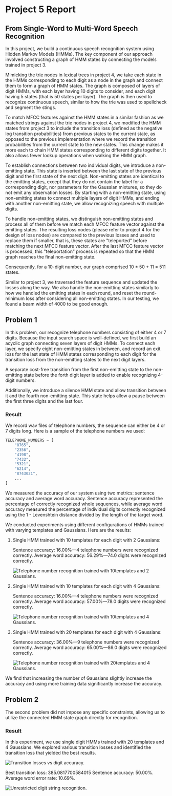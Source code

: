 # Project 5 Report

## From Single-Word to Multi-Word Speech Recognition

In this project,
we build a continuous speech recognition system using Hidden Markov Models
(HMMs).
The key component of our approach involved constructing a graph of HMM states by
connecting the models trained in project 3.

Mimicking the trie nodes in lexical trees in project 4,
we take each state in the HMMs corresponding to each digit as a node in the
graph and connect them to form a graph of HMM states.
The graph is composed of layers of digit HMMs,
with each layer having 10 digits to consider,
and each digit having 5 states (that is 50 states per layer).
The graph is then used to recognize continuous speech,
similar to how the trie was used to spellcheck and segment the stings.

To match MFCC features against the HMM states in a similar fashion as we matched
strings against the trie nodes in project 4,
we modified the HMM states from project 3 to include the transition loss
(defined as the negative log transition probabilities)
from previous states to the current state,
as opposed to the previous implementation where we record the transition
probabilities from the current state to the new states.
This change makes it more each to chain HMM states corresponding to different
digits together.
It also allows fewer lookup operations when walking the HMM graph.

To establish connections between two individual digits,
we introduce a non-emitting state.
This state is inserted between the last state of the previous digit and the
first state of the next digit.
Non-emitting states are identical to the emitting states,
except that they do not contain the label for a corresponding digit,
nor parameters for the Gaussian mixtures,
so they do not emit any observation losses.
By starting with a non-emitting state,
using non-emitting states to connect multiple layers of digit HMMs,
and ending with another non-emitting state,
we allow recognizing speech with multiple digits.

To handle non-emitting states,
we distinguish non-emitting states and process all of them before we match each
MFCC feature vector against the emitting states.
The resulting loss nodes (please refer to project 4 for the design of loss
nodes) are compared to the previous losses and used to replace them if smaller,
that is,
these states are "teleported" before matching the next MFCC feature vector.
After the last MFCC feature vector is processed,
this "teleportation" process is repeated so that the HMM graph reaches the final
non-emitting state.

<!-- TODO: Move to Problem 1. -->
Consequently,
for a 10-digit number, our graph comprised 10 * 50 + 11 = 511 states.

Similar to project 3,
we traversed the feature sequence and updated the losses along the way.
We also handle the non-emitting states similarly to how we handled the emitting
states in each round,
and reset the round-minimum loss after considering all non-emitting states.
In our testing, we found a beam width of 4000 to be good enough.

## Problem 1

In this problem,
our recognize telephone numbers consisting of either 4 or 7 digits.
Because the input search space is well-defined,
we first build an acyclic graph connecting seven layers of digit HMMs. To
connect each layer, we specify eight non-emitting states in between,
and record an exit loss for the last state of HMM states corresponding to each
digit for the transition loss from the non-emitting states to the next digit
layers.

A separate cost-free transition from the first non-emitting state to the
non-emitting state before the forth digit layer is added to enable recognizing
4-digit numbers.

Additionally, we introduce a silence HMM state and allow transition between it
and the fourth non-emitting state.
This state helps allow a pause between the first three digits and the last four.

### Result

We record wav files of telephone numbers,
the sequence can either be 4 or 7 digits long.
Here is a sample of the telephone numbers we used:

```python
TELEPHONE_NUMBERS = [
    "8765",
    "2356",
    "4198",
    "7432",
    "5321",
    "6214",
    "8743021",
    ...
]
```

We measured the accuracy of our system using two metrics:
sentence accuracy and average word accuracy.
Sentence accuracy represented the percentage of correctly recognized whole
sequences,
while average word accuracy measured the percentage of individual digits
correctly recognized using the 1 - Levenshtein distance divided by the length of
the target word.

We conducted experiments using different configurations of HMMs trained with
varying templates and Gaussians. Here are the results:

1. Single HMM trained with 10 templates for each digit with 2 Gaussians:

    Sentence accuracy: 16.00%—4 telephone numbers were recognized correctly.
    Average word accuracy: 56.29%—74.0 digits were recognized correctly.

    ![Telephone number recognition trained with 10templates and 2
    Gaussians.](./assets/project5/telephone_number_recognition_10templates_2gaussians.png)

2. Single HMM trained with 10 templates for each digit with 4 Gaussians:

    Sentence accuracy: 16.00%—4 telephone numbers were recognized correctly.
    Average word accuracy: 57.00%—78.0 digits were recognized correctly.

    ![Telephone number recognition trained with 10templates and 4
    Gaussians.](./assets/project5/telephone_number_recognition_10templates_4gaussians.png)

3. Single HMM trained with 20 templates for each digit with 4 Gaussians:

    Sentence accuracy: 36.00%—9 telephone numbers were recognized correctly.
    Average word accuracy: 65.00%—86.0 digits were recognized correctly.

    ![Telephone number recognition trained with 20templates and 4
    Gaussians.](./assets/project5/telephone_number_recognition_20templates_4gaussians.png)

We find that increasing the number of Gaussians slightly increase the accuracy
and using more training data significantly increase the accuracy.

## Problem 2

The second problem did not impose any specific constraints,
allowing us to utilize the connected HMM state graph directly for recognition.

### Result

In this experiment,
we use single digit HMMs trained with 20 templates and 4 Gaussians. We explored
various transition losses and identified the transition loss that yielded the
best results.

![Transition losses vs digit
accuracy.](./assets/project5/transition_losses_vs_digit_accuracy.png)

Best transition loss: 385.0817700584015 Sentence accuracy: 50.00%.
Average word error rate: 10.69%.

![Unrestricted digit string
recognition.](./assets/project5/digit_string_recognition.png)
